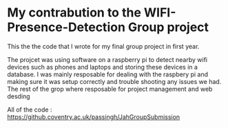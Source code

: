 # My contrabution to the WIFI-Presence-Detection Group project

This the the code that I wrote for my final group project in first year.

The projcet was using software on a raspberry pi to detect nearby wifi devices such as phones and laptops and storing these devices in a database.
I was mainly resposable for dealing with the raspbery pi and making sure it was setup correctly and trouble shooting any issues we had.
The rest of the grop where resposable for project management and web desding


All of the code : https://github.coventry.ac.uk/passingh/JahGroupSubmission
